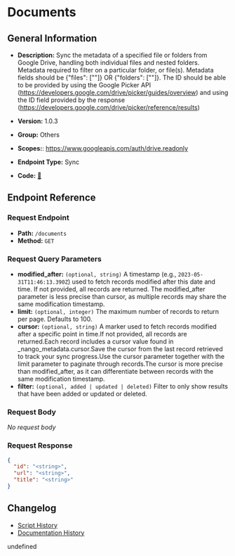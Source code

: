# Documents

## General Information

- **Description:** Sync the metadata of a specified file or folders from Google Drive,
handling both individual files and nested folders.
Metadata required to filter on a particular folder, or file(s). Metadata
fields should be {"files": ["<some-id>"]} OR
{"folders": ["<some-id>"]}. The ID should be able to be provided
by using the Google Picker API
(https://developers.google.com/drive/picker/guides/overview)
and using the ID field provided by the response
(https://developers.google.com/drive/picker/reference/results)

- **Version:** 1.0.3
- **Group:** Others
- **Scopes:**: https://www.googleapis.com/auth/drive.readonly
- **Endpoint Type:** Sync
- **Code:** [🔗](https://github.com/NangoHQ/integration-templates/tree/main/integrations/google-drive/syncs/documents.ts)


## Endpoint Reference

### Request Endpoint

- **Path:** `/documents`
- **Method:** `GET`

### Request Query Parameters

- **modified_after:** `(optional, string)` A timestamp (e.g., `2023-05-31T11:46:13.390Z`) used to fetch records modified after this date and time. If not provided, all records are returned. The modified_after parameter is less precise than cursor, as multiple records may share the same modification timestamp.
- **limit:** `(optional, integer)` The maximum number of records to return per page. Defaults to 100.
- **cursor:** `(optional, string)` A marker used to fetch records modified after a specific point in time.If not provided, all records are returned.Each record includes a cursor value found in _nango_metadata.cursor.Save the cursor from the last record retrieved to track your sync progress.Use the cursor parameter together with the limit parameter to paginate through records.The cursor is more precise than modified_after, as it can differentiate between records with the same modification timestamp.
- **filter:** `(optional, added | updated | deleted)` Filter to only show results that have been added or updated or deleted.

### Request Body

_No request body_

### Request Response

```json
{
  "id": "<string>",
  "url": "<string>",
  "title": "<string>"
}
```

## Changelog

- [Script History](https://github.com/NangoHQ/integration-templates/commits/main/integrations/google-drive/syncs/documents.ts)
- [Documentation History](https://github.com/NangoHQ/integration-templates/commits/main/integrations/google-drive/syncs/documents.md)

<!-- END  GENERATED CONTENT -->


undefined
